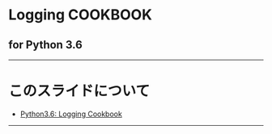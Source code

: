 # Logging COOKBOOK

## for Python 3.6

---

# このスライドについて

- [Python3.6: Logging Cookbook](https://docs.python.jp/3/howto/logging-cookbook.html)


---